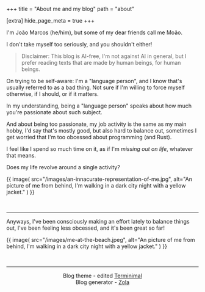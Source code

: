 +++
title = "About me and my blog"
path = "about"

[extra]
hide_page_meta = true
+++

I'm João Marcos (he/him), but some of my dear friends call me Moão.

I don't take myself too seriously, and you shouldn't either!

> Disclaimer: This blog is AI-free, I'm not against AI in general, but I prefer reading texts that are made by human beings, for human beings.

On trying to be self-aware: I'm a "language person", and I know that's usually referred to as a bad thing. Not sure if I'm willing to force myself otherwise, if I should, or if it matters.

In my understanding, being a "language person" speaks about how much you're passionate about such subject.

And about being too passionate, my job activity is the same as my main hobby, I'd say that's mostly good, but also hard to balance out, sometimes I get worried that I'm too obcessed about programming (and Rust).

I feel like I spend so much time on it, as if I'm _missing out on life_, whatever that means.

Does my life revolve around a single activity?

{{
  image(
    src="/images/an-innacurate-representation-of-me.jpg",
    alt="An picture of me from behind, I'm walking in a dark city night with a yellow jacket."
  )
}}

<br>

---

Anyways, I've been consciously making an effort lately to balance things out, I've been feeling less obcessed, and it's been great so far!

{{
  image(
    src="/images/me-at-the-beach.jpeg",
    alt="An picture of me from behind, I'm walking in a dark city night with a yellow jacket."
  )
}}

<br>

---

<p style="text-align: center;">
  Blog theme - edited <a href="https://github.com/pawroman/zola-theme-terminimal">Terminimal</a><br>
  Blog generator - <a href="https://github.com/getzola/zola">Zola</a><br>
</p>
